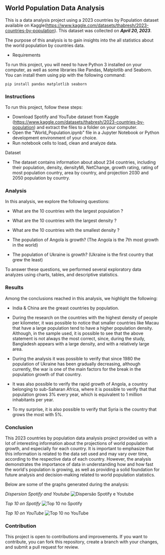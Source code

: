 ## World Population Data Analysis

This is a data analysis project using a 2023 countries by Population dataset available on Kaggle(https://www.kaggle.com/datasets/thabresh/2023-countries-by-population). This dataset was collected on ***April 20, 2023***.

The purpose of this analysis is to gain insights into the all statistics about the world population by countries data.

- Requirements

To run this project, you will need to have Python 3 installed on your computer, as well as some libraries like Pandas, Matplotlib and Seaborn. You can install them using pip with the following command:


```pip install pandas matplotlib seaborn```

### Instructions
To run this project, follow these steps:

- Download Spotify and YouTube dataset from Kaggle (https://www.kaggle.com/datasets/thabresh/2023-countries-by-population) and extract the files to a folder on your computer.
- Open the "World_Population.ipynb" file in a Jupyter Notebook or Python development environment of your choice.
- Run notebook cells to load, clean and analyze data.


Dataset

- The dataset contains information about about 234 countries, including their population, density, densityMi, NetChange, growth rating, rating of most population country, area by country, and projection 2030 and 2050 population by country.

### Analysis
In this analysis, we explore the following questions:

- What are the 10 countries with the largest population ?

- What are the 10 countries with the largest density ?

- What are the 10 countries with the smallest density ?

- The population of Angola is growth? (The Angola is the 7th most growth in the world)

- The population of Ukraine is growth? (Ukraine is the first country that grew the least)

To answer these questions, we performed several exploratory data analyzes using charts, tables, and descriptive statistics.

### Results
Among the conclusions reached in this analysis, we highlight the following:

- India & China are the greast countries by population.

- During the research on the countries with the highest density of people per kilometer, it was possible to notice that smaller countries like Macau that have a large population tend to have a higher population density. Although, in the sample used, it is possible to see that the above statement is not always the most correct, since, during the study, Bangladesh appears with a large density, and with a relatively large area.

- During the analysis it was possible to verify that since 1980 the population of Ukraine has been gradually decreasing, although currently, the war is one of the main factors for the break in the population growth of that country.

- It was also possible to verify the rapid growth of Angola, a country belonging to sub-Saharan Africa, where it is possible to verify that that population grows 3% every year, which is equivalent to 1 million inhabitants per year.

- To my surprise, it is also possible to verify that Syria is the country that grows the most with 5%.  


### Conclusion
This 2023 countries by population data analysis project provided us with a lot of interesting information about the projections of world population growth, and especially for each country. It is important to emphasize that this information is related to the data set used and may vary over time, according to the respective data of each country. However, the analysis demonstrates the importance of data in understanding how and how fast the world's population is growing, as well as providing a solid foundation for future analysis and decision-making related to world population statistics.

Below are some of the graphs generated during the analysis:

_Dispersion Spotify and Youtube_
![Dispersão Spotify e Youtube](images/dispers%C3%A3o_spotify_e_youtube.png)

_Top 10 on Spotify_
![Top 10 no Spotify](images/top_10_spotify%20.png)

_Top 10 on YouTube_
![Top 10 no YouTube](images/top_10_youtube.png)

### Contribution
This project is open to contributions and improvements. If you want to contribute, you can fork this repository, create a branch with your changes, and submit a pull request for review.
